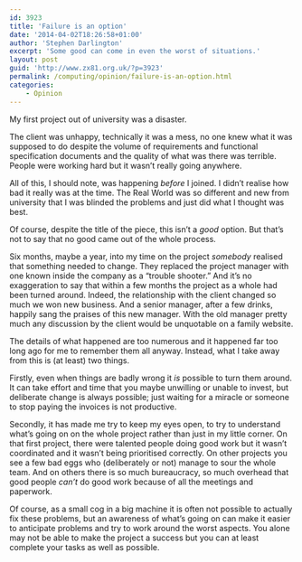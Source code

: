 ```yaml
---
id: 3923
title: 'Failure is an option'
date: '2014-04-02T18:26:58+01:00'
author: 'Stephen Darlington'
excerpt: 'Some good can come in even the worst of situations.'
layout: post
guid: 'http://www.zx81.org.uk/?p=3923'
permalink: /computing/opinion/failure-is-an-option.html
categories:
    - Opinion
---
```


My first project out of university was a disaster.

The client was unhappy, technically it was a mess, no one knew what it was supposed to do despite the volume of requirements and functional specification documents and the quality of what was there was terrible. People were working hard but it wasn’t really going anywhere.

All of this, I should note, was happening *before* I joined. I didn’t realise how bad it really was at the time. The Real World was so different and new from university that I was blinded the problems and just did what I thought was best.

Of course, despite the title of the piece, this isn’t a *good* option. But that’s not to say that no good came out of the whole process.

Six months, maybe a year, into my time on the project *somebody* realised that something needed to change. They replaced the project manager with one known inside the company as a “trouble shooter.” And it’s no exaggeration to say that within a few months the project as a whole had been turned around. Indeed, the relationship with the client changed so much we won new business. And a senior manager, after a few drinks, happily sang the praises of this new manager. With the old manager pretty much any discussion by the client would be unquotable on a family website.

The details of what happened are too numerous and it happened far too long ago for me to remember them all anyway. Instead, what I take away from this is (at least) two things.

Firstly, even when things are badly wrong it *is* possible to turn them around. It can take effort and time that you maybe unwilling or unable to invest, but deliberate change is always possible; just waiting for a miracle or someone to stop paying the invoices is not productive.

Secondly, it has made me try to keep my eyes open, to try to understand what’s going on on the whole project rather than just in my little corner. On that first project, there were talented people doing good work but it wasn’t coordinated and it wasn’t being prioritised correctly. On other projects you see a few bad eggs who (deliberately or not) manage to sour the whole team. And on others there is so much bureaucracy, so much overhead that good people *can’t* do good work because of all the meetings and paperwork.

Of course, as a small cog in a big machine it is often not possible to actually fix these problems, but an awareness of what’s going on can make it easier to anticipate problems and try to work around the worst aspects. You alone may not be able to make the project a success but you can at least complete your tasks as well as possible.